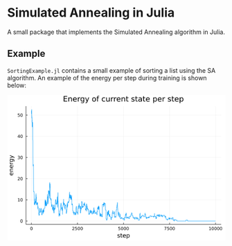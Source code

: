 # Simulated Annealing in Julia
A small package that implements the Simulated Annealing algorithm in Julia. 

## Example
`SortingExample.jl` contains a small example of sorting a list using the SA algorithm. An example of the energy per step during training is shown below:

![Here should be an example plot](example_plot.png)